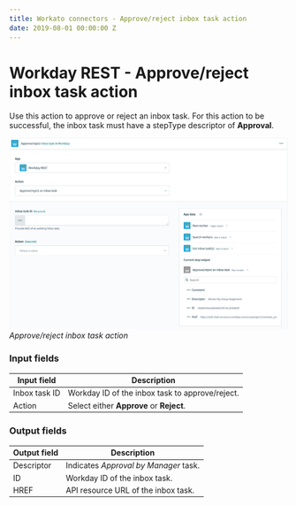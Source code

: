 ```yaml
---
title: Workato connectors - Approve/reject inbox task action
date: 2019-08-01 00:00:00 Z
---
```


# Workday REST - Approve/reject inbox task action

Use this action to approve or reject an inbox task. For this action to be successful, the inbox task must have a stepType descriptor of **Approval**.

![Approve/reject inbox task action](/assets/images/workday-rest/approve-reject-inbox-task.png)
*Approve/reject inbox task action*

### Input fields
| Input field     | Description                                     |
| --------------- | ----------------------------------------------- |
| Inbox task ID   | Workday ID of the inbox task to approve/reject. |
| Action          | Select either **Approve** or **Reject**.        |

### Output fields

| Output field    | Description                           |
| --------------- | ------------------------------------- |
| Descriptor      | Indicates *Approval by Manager* task. |
| ID              | Workday ID of the inbox task.         |
| HREF            | API resource URL of the inbox task.   |
